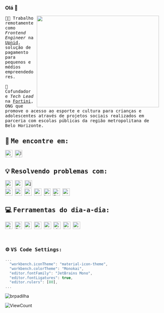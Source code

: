 ### Olá 👋
<img align="right" width="400" height="300" src="https://cdn.dribbble.com/users/2145071/screenshots/4503713/dev.gif">

<samp>:man_technologist: Trabalho remotamente como _Frontend Engineer_ na [Upnid](https://upnid.com), solução de pagamento para pequenos e médios empreendedores. <br/><br/>
:blue_heart: Cofundador e _Tech Lead_ na [Fortini](https://fortini.org.br), ONG que promove o acesso ao esporte e cultura para crianças e adolescentes através de projetos sociais realizados em parceria com escolas públicas da região metropolitana de Belo Horizonte.</samp>


## :handshake: <samp>Me encontre em:</samp>

<a href="https://www.twitter.com/brunodesde1987" target="_blank"><img src="https://devicon.dev/devicon.git/icons/twitter/twitter-original.svg" alt="twitter" width="24" height="24"/></a>&nbsp;
<a href="https://www.linkedin.com/in/brunodesde1987" target="_blank"><img src="https://devicon.dev/devicon.git/icons/linkedin/linkedin-original.svg" alt="linkedin" width="24" height="24"/></a>
<!--<a href="mailto:bruno@solutweb.com.br" target="_blank"><img src="https://cdn.svgporn.com/logos/google-gmail.svg" alt="react" width="16" height="12"/></a>-->

## :bulb: <samp>Resolvendo problemas com:</samp>
<img src="https://devicon.dev/devicon.git/icons/html5/html5-original-wordmark.svg" alt="html5" title="HTML5" width="24" height="24"/>&nbsp;
<img src="https://devicon.dev/devicon.git/icons/css3/css3-original-wordmark.svg" alt="css3" title="CSS3" width="24" height="24"/>&nbsp;
<img src="https://devicon.dev/devicon.git/icons/javascript/javascript-original.svg" alt="javascript" title="JavaScript" width="24" height="24"/>&nbsp;
<br/>
<img src="https://devicon.dev/devicon.git/icons/react/react-original.svg" alt="react" title="React" width="24" height="24"/>&nbsp;
<img src="https://cdn.svgporn.com/logos/angular-icon.svg" alt="angular" title="Angular" width="23" height="24"/>&nbsp;
<img src="https://devicon.dev/devicon.git/icons/nodejs/nodejs-original.svg" alt="nodejs" title="Node.js" width="24" height="24"/>&nbsp;
<img src="https://cdn.svgporn.com/logos/cypress.svg" alt="cypress" title="Cypress" width="24" height="24"/>&nbsp;
<img src="https://cdn.svgporn.com/logos/jest.svg" alt="jest" title="Jest" width="22" height="24"/>&nbsp;
<img src="https://cdn.svgporn.com/logos/firebase.svg" alt="firebase" title="Firebase" width="24" height="24"/>&nbsp;
<img src="https://cdn.svgporn.com/logos/graphql.svg" alt="graphql" title="GraphQL" width="24" height="24"/>&nbsp;
<br/>


## :computer: <samp>Ferramentas do dia-a-dia:</samp>
<img src="https://cdn.svgporn.com/logos/microsoft-windows.svg" alt="windows" title="Windows 10 (Não me julgue rs)" width="24" height="24"/>&nbsp;
<img src="https://www.mozilla.org/media/img/favicons/firefox/browser/developer/favicon-196x196.b8d17dd1dda2.png" alt="firefox" title="Firefox Developer Edition" width="23" height="24"/>&nbsp;
<img src="https://cdn.svgporn.com/logos/visual-studio-code.svg" alt="vs code" title="VS Code" width="24" height="24"/>&nbsp;
<img src="https://cdn.svgporn.com/logos/prettier.svg" alt="prettier" title="Prettier" width="24" height="24"/>&nbsp;
<img src="https://cdn.svgporn.com/logos/yarn.svg" alt="yarn" title="Yarn" width="24" height="24"/>&nbsp;
<img src="https://cdn.svgporn.com/logos/slack-icon.svg" alt="slack" title="Slack" width="24" height="24"/>&nbsp;
<img src="https://cdn.svgporn.com/logos/todoist-icon.svg" alt="todoist" title="Todoist" width="24" height="24"/>&nbsp;
<img src="https://cdn.iconscout.com/icon/free/png-256/spotify-11-432546.png" title="Spotify" alt="spotify" width="24" height="24"/>&nbsp;

<br/>

### :gear: <samp>VS Code Settings:</samp>
```js
...
  "workbench.iconTheme": "material-icon-theme",
  "workbench.colorTheme": "Monokai",
  "editor.fontFamily": "JetBrains Mono",
  "editor.fontLigatures": true,
  "editor.rulers": [80],
...
```

<p>
  <img src="https://github-readme-stats.vercel.app/api?username=brunodesde1987&count_private=true&show_icons=true&hide=stars,contribs" alt="brpadilha" />
</p>

![ViewCount](https://views.whatilearened.today/views/github/brunodesde1987/brunodesde1987.svg)
